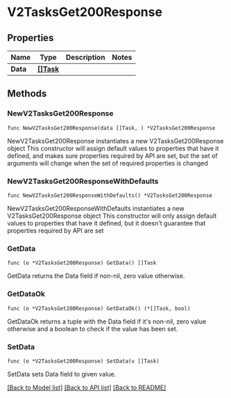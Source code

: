 # V2TasksGet200Response

## Properties

Name | Type | Description | Notes
------------ | ------------- | ------------- | -------------
**Data** | [**[]Task**](Task.md) |  | 

## Methods

### NewV2TasksGet200Response

`func NewV2TasksGet200Response(data []Task, ) *V2TasksGet200Response`

NewV2TasksGet200Response instantiates a new V2TasksGet200Response object
This constructor will assign default values to properties that have it defined,
and makes sure properties required by API are set, but the set of arguments
will change when the set of required properties is changed

### NewV2TasksGet200ResponseWithDefaults

`func NewV2TasksGet200ResponseWithDefaults() *V2TasksGet200Response`

NewV2TasksGet200ResponseWithDefaults instantiates a new V2TasksGet200Response object
This constructor will only assign default values to properties that have it defined,
but it doesn't guarantee that properties required by API are set

### GetData

`func (o *V2TasksGet200Response) GetData() []Task`

GetData returns the Data field if non-nil, zero value otherwise.

### GetDataOk

`func (o *V2TasksGet200Response) GetDataOk() (*[]Task, bool)`

GetDataOk returns a tuple with the Data field if it's non-nil, zero value otherwise
and a boolean to check if the value has been set.

### SetData

`func (o *V2TasksGet200Response) SetData(v []Task)`

SetData sets Data field to given value.



[[Back to Model list]](../README.md#documentation-for-models) [[Back to API list]](../README.md#documentation-for-api-endpoints) [[Back to README]](../README.md)


